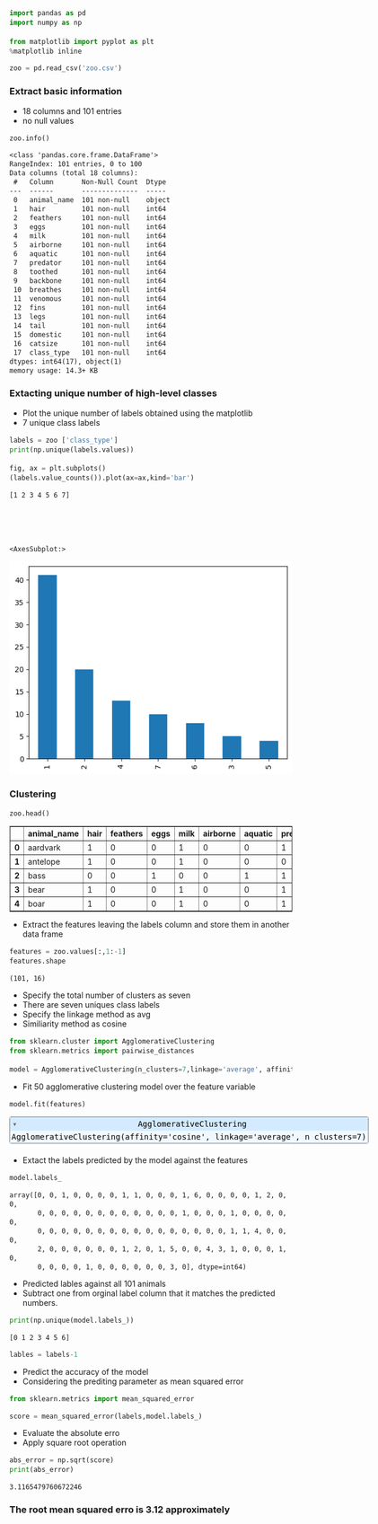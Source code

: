 ```python
import pandas as pd
import numpy as np

from matplotlib import pyplot as plt  
%matplotlib inline
```


```python
zoo = pd.read_csv('zoo.csv')
```

### Extract basic information 
- 18 columns and 101 entries
- no null values 


```python
zoo.info()
```

    <class 'pandas.core.frame.DataFrame'>
    RangeIndex: 101 entries, 0 to 100
    Data columns (total 18 columns):
     #   Column       Non-Null Count  Dtype 
    ---  ------       --------------  ----- 
     0   animal_name  101 non-null    object
     1   hair         101 non-null    int64 
     2   feathers     101 non-null    int64 
     3   eggs         101 non-null    int64 
     4   milk         101 non-null    int64 
     5   airborne     101 non-null    int64 
     6   aquatic      101 non-null    int64 
     7   predator     101 non-null    int64 
     8   toothed      101 non-null    int64 
     9   backbone     101 non-null    int64 
     10  breathes     101 non-null    int64 
     11  venomous     101 non-null    int64 
     12  fins         101 non-null    int64 
     13  legs         101 non-null    int64 
     14  tail         101 non-null    int64 
     15  domestic     101 non-null    int64 
     16  catsize      101 non-null    int64 
     17  class_type   101 non-null    int64 
    dtypes: int64(17), object(1)
    memory usage: 14.3+ KB
    

### Extacting unique number of high-level classes
-  Plot the unique number of labels obtained using the matplotlib
- 7 unique class labels



```python
labels = zoo ['class_type'] 
print(np.unique(labels.values))

fig, ax = plt.subplots()
(labels.value_counts()).plot(ax=ax,kind='bar')
```

    [1 2 3 4 5 6 7]
    




    <AxesSubplot:>




    
![png](output_5_2.png)
    


### Clustering 


```python
zoo.head()
```




<div>
<style scoped>
    .dataframe tbody tr th:only-of-type {
        vertical-align: middle;
    }

    .dataframe tbody tr th {
        vertical-align: top;
    }

    .dataframe thead th {
        text-align: right;
    }
</style>
<table border="1" class="dataframe">
  <thead>
    <tr style="text-align: right;">
      <th></th>
      <th>animal_name</th>
      <th>hair</th>
      <th>feathers</th>
      <th>eggs</th>
      <th>milk</th>
      <th>airborne</th>
      <th>aquatic</th>
      <th>predator</th>
      <th>toothed</th>
      <th>backbone</th>
      <th>breathes</th>
      <th>venomous</th>
      <th>fins</th>
      <th>legs</th>
      <th>tail</th>
      <th>domestic</th>
      <th>catsize</th>
      <th>class_type</th>
    </tr>
  </thead>
  <tbody>
    <tr>
      <th>0</th>
      <td>aardvark</td>
      <td>1</td>
      <td>0</td>
      <td>0</td>
      <td>1</td>
      <td>0</td>
      <td>0</td>
      <td>1</td>
      <td>1</td>
      <td>1</td>
      <td>1</td>
      <td>0</td>
      <td>0</td>
      <td>4</td>
      <td>0</td>
      <td>0</td>
      <td>1</td>
      <td>1</td>
    </tr>
    <tr>
      <th>1</th>
      <td>antelope</td>
      <td>1</td>
      <td>0</td>
      <td>0</td>
      <td>1</td>
      <td>0</td>
      <td>0</td>
      <td>0</td>
      <td>1</td>
      <td>1</td>
      <td>1</td>
      <td>0</td>
      <td>0</td>
      <td>4</td>
      <td>1</td>
      <td>0</td>
      <td>1</td>
      <td>1</td>
    </tr>
    <tr>
      <th>2</th>
      <td>bass</td>
      <td>0</td>
      <td>0</td>
      <td>1</td>
      <td>0</td>
      <td>0</td>
      <td>1</td>
      <td>1</td>
      <td>1</td>
      <td>1</td>
      <td>0</td>
      <td>0</td>
      <td>1</td>
      <td>0</td>
      <td>1</td>
      <td>0</td>
      <td>0</td>
      <td>4</td>
    </tr>
    <tr>
      <th>3</th>
      <td>bear</td>
      <td>1</td>
      <td>0</td>
      <td>0</td>
      <td>1</td>
      <td>0</td>
      <td>0</td>
      <td>1</td>
      <td>1</td>
      <td>1</td>
      <td>1</td>
      <td>0</td>
      <td>0</td>
      <td>4</td>
      <td>0</td>
      <td>0</td>
      <td>1</td>
      <td>1</td>
    </tr>
    <tr>
      <th>4</th>
      <td>boar</td>
      <td>1</td>
      <td>0</td>
      <td>0</td>
      <td>1</td>
      <td>0</td>
      <td>0</td>
      <td>1</td>
      <td>1</td>
      <td>1</td>
      <td>1</td>
      <td>0</td>
      <td>0</td>
      <td>4</td>
      <td>1</td>
      <td>0</td>
      <td>1</td>
      <td>1</td>
    </tr>
  </tbody>
</table>
</div>



- Extract the features leaving the labels column and store them in another data frame


```python
features = zoo.values[:,1:-1]
features.shape
```




    (101, 16)



- Specify the total number of clusters as seven 
- There are seven uniques class labels
- Specify the linkage method as avg
- Similiarity method as cosine 


```python
from sklearn.cluster import AgglomerativeClustering
from sklearn.metrics import pairwise_distances

model = AgglomerativeClustering(n_clusters=7,linkage='average', affinity='cosine')

```

- Fit 50 agglomerative clustering model over the feature variable 


```python
model.fit(features)
```




<style>#sk-container-id-1 {color: black;background-color: white;}#sk-container-id-1 pre{padding: 0;}#sk-container-id-1 div.sk-toggleable {background-color: white;}#sk-container-id-1 label.sk-toggleable__label {cursor: pointer;display: block;width: 100%;margin-bottom: 0;padding: 0.3em;box-sizing: border-box;text-align: center;}#sk-container-id-1 label.sk-toggleable__label-arrow:before {content: "▸";float: left;margin-right: 0.25em;color: #696969;}#sk-container-id-1 label.sk-toggleable__label-arrow:hover:before {color: black;}#sk-container-id-1 div.sk-estimator:hover label.sk-toggleable__label-arrow:before {color: black;}#sk-container-id-1 div.sk-toggleable__content {max-height: 0;max-width: 0;overflow: hidden;text-align: left;background-color: #f0f8ff;}#sk-container-id-1 div.sk-toggleable__content pre {margin: 0.2em;color: black;border-radius: 0.25em;background-color: #f0f8ff;}#sk-container-id-1 input.sk-toggleable__control:checked~div.sk-toggleable__content {max-height: 200px;max-width: 100%;overflow: auto;}#sk-container-id-1 input.sk-toggleable__control:checked~label.sk-toggleable__label-arrow:before {content: "▾";}#sk-container-id-1 div.sk-estimator input.sk-toggleable__control:checked~label.sk-toggleable__label {background-color: #d4ebff;}#sk-container-id-1 div.sk-label input.sk-toggleable__control:checked~label.sk-toggleable__label {background-color: #d4ebff;}#sk-container-id-1 input.sk-hidden--visually {border: 0;clip: rect(1px 1px 1px 1px);clip: rect(1px, 1px, 1px, 1px);height: 1px;margin: -1px;overflow: hidden;padding: 0;position: absolute;width: 1px;}#sk-container-id-1 div.sk-estimator {font-family: monospace;background-color: #f0f8ff;border: 1px dotted black;border-radius: 0.25em;box-sizing: border-box;margin-bottom: 0.5em;}#sk-container-id-1 div.sk-estimator:hover {background-color: #d4ebff;}#sk-container-id-1 div.sk-parallel-item::after {content: "";width: 100%;border-bottom: 1px solid gray;flex-grow: 1;}#sk-container-id-1 div.sk-label:hover label.sk-toggleable__label {background-color: #d4ebff;}#sk-container-id-1 div.sk-serial::before {content: "";position: absolute;border-left: 1px solid gray;box-sizing: border-box;top: 0;bottom: 0;left: 50%;z-index: 0;}#sk-container-id-1 div.sk-serial {display: flex;flex-direction: column;align-items: center;background-color: white;padding-right: 0.2em;padding-left: 0.2em;position: relative;}#sk-container-id-1 div.sk-item {position: relative;z-index: 1;}#sk-container-id-1 div.sk-parallel {display: flex;align-items: stretch;justify-content: center;background-color: white;position: relative;}#sk-container-id-1 div.sk-item::before, #sk-container-id-1 div.sk-parallel-item::before {content: "";position: absolute;border-left: 1px solid gray;box-sizing: border-box;top: 0;bottom: 0;left: 50%;z-index: -1;}#sk-container-id-1 div.sk-parallel-item {display: flex;flex-direction: column;z-index: 1;position: relative;background-color: white;}#sk-container-id-1 div.sk-parallel-item:first-child::after {align-self: flex-end;width: 50%;}#sk-container-id-1 div.sk-parallel-item:last-child::after {align-self: flex-start;width: 50%;}#sk-container-id-1 div.sk-parallel-item:only-child::after {width: 0;}#sk-container-id-1 div.sk-dashed-wrapped {border: 1px dashed gray;margin: 0 0.4em 0.5em 0.4em;box-sizing: border-box;padding-bottom: 0.4em;background-color: white;}#sk-container-id-1 div.sk-label label {font-family: monospace;font-weight: bold;display: inline-block;line-height: 1.2em;}#sk-container-id-1 div.sk-label-container {text-align: center;}#sk-container-id-1 div.sk-container {/* jupyter's `normalize.less` sets `[hidden] { display: none; }` but bootstrap.min.css set `[hidden] { display: none !important; }` so we also need the `!important` here to be able to override the default hidden behavior on the sphinx rendered scikit-learn.org. See: https://github.com/scikit-learn/scikit-learn/issues/21755 */display: inline-block !important;position: relative;}#sk-container-id-1 div.sk-text-repr-fallback {display: none;}</style><div id="sk-container-id-1" class="sk-top-container"><div class="sk-text-repr-fallback"><pre>AgglomerativeClustering(affinity=&#x27;cosine&#x27;, linkage=&#x27;average&#x27;, n_clusters=7)</pre><b>In a Jupyter environment, please rerun this cell to show the HTML representation or trust the notebook. <br />On GitHub, the HTML representation is unable to render, please try loading this page with nbviewer.org.</b></div><div class="sk-container" hidden><div class="sk-item"><div class="sk-estimator sk-toggleable"><input class="sk-toggleable__control sk-hidden--visually" id="sk-estimator-id-1" type="checkbox" checked><label for="sk-estimator-id-1" class="sk-toggleable__label sk-toggleable__label-arrow">AgglomerativeClustering</label><div class="sk-toggleable__content"><pre>AgglomerativeClustering(affinity=&#x27;cosine&#x27;, linkage=&#x27;average&#x27;, n_clusters=7)</pre></div></div></div></div></div>



- Extact the labels predicted by the model against the features


```python
model.labels_
```




    array([0, 0, 1, 0, 0, 0, 0, 1, 1, 0, 0, 0, 1, 6, 0, 0, 0, 0, 1, 2, 0, 0,
           0, 0, 0, 0, 0, 0, 0, 0, 0, 0, 0, 0, 1, 0, 0, 0, 1, 0, 0, 0, 0, 0,
           0, 0, 0, 0, 0, 0, 0, 0, 0, 0, 0, 0, 0, 0, 0, 0, 1, 1, 4, 0, 0, 0,
           2, 0, 0, 0, 0, 0, 0, 1, 2, 0, 1, 5, 0, 0, 4, 3, 1, 0, 0, 0, 1, 0,
           0, 0, 0, 0, 1, 0, 0, 0, 0, 0, 0, 3, 0], dtype=int64)



- Predicted lables against all 101 animals 
- Subtract one from orginal label column that it matches the predicted numbers. 


```python
print(np.unique(model.labels_))
```

    [0 1 2 3 4 5 6]
    


```python
lables = labels-1
```

- Predict the accuracy of the model 
- Considering the prediting parameter as mean squared error


```python
from sklearn.metrics import mean_squared_error
```


```python
score = mean_squared_error(labels,model.labels_)
```

- Evaluate the absolute erro
- Apply square root operation


```python
abs_error = np.sqrt(score)
print(abs_error)
```

    3.1165479760672246
    

### The root mean squared erro is 3.12 approximately 
